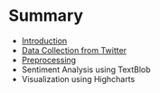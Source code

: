 # Summary

* [Introduction](README.md)
* [Data Collection from Twitter](chapter1.md)
* [Preprocessing](preprocessing.md)
* Sentiment Analysis using TextBlob
* Visualization using Highcharts

